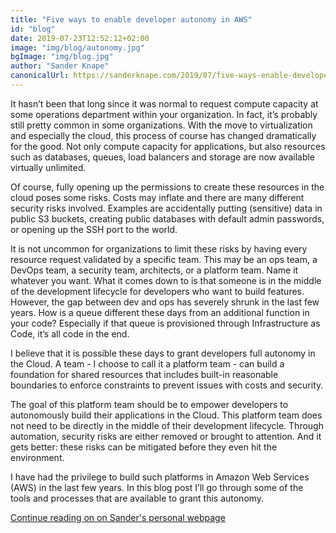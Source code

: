 ```yaml
---
title: "Five ways to enable developer autonomy in AWS"
id: "blog"
date: 2019-07-23T12:52:12+02:00
image: "img/blog/autonomy.jpg"
bgImage: "img/blog.jpg"
author: "Sander Knape"
canonicalUrl: https://sanderknape.com/2019/07/five-ways-enable-developer-autonomy-aws/
---
```

It hasn’t been that long since it was normal to request compute capacity at some operations department within your organization. In fact, it’s probably still pretty common in some organizations. With the move to virtualization and especially the cloud, this process of course has changed dramatically for the good. Not only compute capacity for applications, but also resources such as databases, queues, load balancers and storage are now available virtually unlimited.

Of course, fully opening up the permissions to create these resources in the cloud poses some risks. Costs may inflate and there are many different security risks involved. Examples are accidentally putting (sensitive) data in public S3 buckets, creating public databases with default admin passwords, or opening up the SSH port to the world.

It is not uncommon for organizations to limit these risks by having every resource request validated by a specific team. This may be an ops team, a DevOps team, a security team, architects, or a platform team. Name it whatever you want. What it comes down to is that someone is in the middle of the development lifecycle for developers who want to build features. However, the gap between dev and ops has severely shrunk in the last few years. How is a queue different these days from an additional function in your code? Especially if that queue is provisioned through Infrastructure as Code, it’s all code in the end.

I believe that it is possible these days to grant developers full autonomy in the Cloud. A team - I choose to call it a platform team - can build a foundation for shared resources that includes built-in reasonable boundaries to enforce constraints to prevent issues with costs and security.

The goal of this platform team should be to empower developers to autonomously build their applications in the Cloud. This platform team does not need to be directly in the middle of their development lifecycle. Through automation, security risks are either removed or brought to attention. And it gets better: these risks can be mitigated before they even hit the environment.

I have had the privilege to build such platforms in Amazon Web Services (AWS) in the last few years. In this blog post I’ll go through some of the tools and processes that are available to grant this autonomy.

[Continue reading on on Sander's personal webpage](https://sanderknape.com/2019/07/five-ways-enable-developer-autonomy-aws/)

